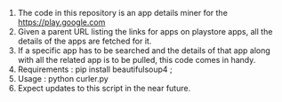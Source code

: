 1. The code in this repository is an app details miner for the https://play.google.com
2. Given a parent URL listing the links for apps on playstore apps, all the details of the apps are fetched for it.
3. If a specific app has to be searched and the details of that app along with all the related app is to be pulled, this code comes in handy.
4. Requirements : pip install beautifulsoup4 ; 
5. Usage : python curler.py 
6. Expect updates to this script in the near future.
